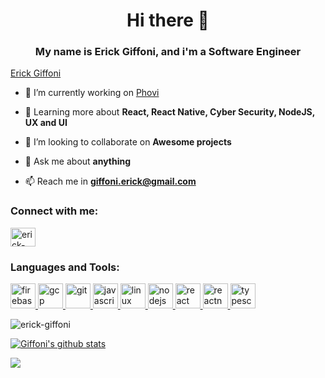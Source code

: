<h1 align="center">Hi there 👋</h1>
<h3 align="center">My name is Erick Giffoni, and i'm a Software Engineer</h3>

<p class="LI-profile-badge"  data-version="v1" data-size="large" data-locale="en_US" data-type="horizontal" data-theme="dark" data-vanity="erick-giffoni"><a class="LI-simple-link" href='https://br.linkedin.com/in/erick-giffoni?trk=profile-badge'>Erick Giffoni</a></p>

- 🔭 I’m currently working on [Phovi](https://phovi.app/)

- 🌱 Learning more about **React, React Native, Cyber Security, NodeJS, UX and UI**

- 👯 I’m looking to collaborate on **Awesome projects**

- 💬 Ask me about **anything**

- 📫 Reach me in **giffoni.erick@gmail.com**

<h3 align="left">Connect with me:</h3>
<p align="left">
<a href="https://linkedin.com/in/erick-giffoni" target="blank"><img align="center" src="https://cdn.jsdelivr.net/npm/simple-icons@3.0.1/icons/linkedin.svg" alt="erick-giffoni" height="30" width="40" /></a>
</p>

<h3 align="left">Languages and Tools:</h3>
<p align="left"> <a href="https://firebase.google.com/" target="_blank"> <img src="https://www.vectorlogo.zone/logos/firebase/firebase-icon.svg" alt="firebase" width="40" height="40"/> </a> <a href="https://cloud.google.com" target="_blank"> <img src="https://www.vectorlogo.zone/logos/google_cloud/google_cloud-icon.svg" alt="gcp" width="40" height="40"/> </a> <a href="https://git-scm.com/" target="_blank"> <img src="https://www.vectorlogo.zone/logos/git-scm/git-scm-icon.svg" alt="git" width="40" height="40"/> </a> <a href="https://developer.mozilla.org/en-US/docs/Web/JavaScript" target="_blank"> <img src="https://devicons.github.io/devicon/devicon.git/icons/javascript/javascript-original.svg" alt="javascript" width="40" height="40"/> </a> <a href="https://www.linux.org/" target="_blank"> <img src="https://devicons.github.io/devicon/devicon.git/icons/linux/linux-original.svg" alt="linux" width="40" height="40"/> </a> <a href="https://nodejs.org" target="_blank"> <img src="https://devicons.github.io/devicon/devicon.git/icons/nodejs/nodejs-original-wordmark.svg" alt="nodejs" width="40" height="40"/> </a> <a href="https://reactjs.org/" target="_blank"> <img src="https://devicons.github.io/devicon/devicon.git/icons/react/react-original-wordmark.svg" alt="react" width="40" height="40"/> </a> <a href="https://reactnative.dev/" target="_blank"> <img src="https://reactnative.dev/img/header_logo.svg" alt="reactnative" width="40" height="40"/> </a> <a href="https://www.typescriptlang.org/" target="_blank"> <img src="https://devicons.github.io/devicon/devicon.git/icons/typescript/typescript-original.svg" alt="typescript" width="40" height="40"/> </a>

<p><img align="center" src="https://github-readme-stats.vercel.app/api/top-langs?username=ErickGiffoni&show_icons=true&locale=en&layout=compact" alt="erick-giffoni" /></p>

[![Giffoni's github stats](https://github-readme-stats.vercel.app/api?username=ErickGiffoni&show_icons=true&theme=tokyonight&hide=issues)](https://github.com/wenderson-p/github-readme-stats)

<a href="https://wakatime.com"><img src="https://wakatime.com/share/@04c8be20-f35c-4845-b371-0302957da5b0/921342d3-d825-42dc-bc06-cd85fa9fc6aa.png" /></a>
